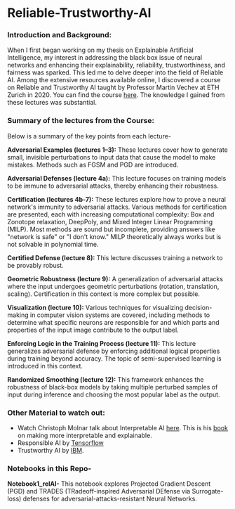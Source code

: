 # Reliable-Trustworthy-AI

### Introduction and Background:

When I first began working on my thesis on Explainable Artificial Intelligence, my interest in addressing the black box issue of neural networks and enhancing their explainability, 
reliability, trustworthiness, and fairness was sparked. This led me to delve deeper into the field of Reliable AI. Among the extensive resources available online, I discovered a course on 
Reliable and Trustworthy AI taught by Professor Martin Vechev at ETH Zurich in 2020. You can find the course [here](https://www.youtube.com/playlist?list=PLWjm4hHpaNg6c-W7JjNYDEC_kJK9oSp0Y). The knowledge I gained from these lectures was substantial.


### Summary of the lectures from the Course:
Below is a summary of the key points from each lecture-

**Adversarial Examples (lectures 1–3):** These lectures cover how to generate small, invisible perturbations to input data that cause the model to make mistakes. Methods such as FGSM and 
PGD are introduced.

**Adversarial Defenses (lecture 4a):** This lecture focuses on training models to be immune to adversarial attacks, thereby enhancing their robustness.

**Certification (lectures 4b-7):** These lectures explore how to prove a neural network's immunity to adversarial attacks. Various methods for certification are presented, each with
increasing computational complexity: Box and Zonotope relaxation, DeepPoly, and Mixed Integer Linear Programming (MILP). Most methods are sound but incomplete, providing answers like 
"network is safe" or "I don't know." MILP theoretically always works but is not solvable in polynomial time.

**Certified Defense (lecture 8):** This lecture discusses training a network to be provably robust.

**Geometric Robustness (lecture 9):** A generalization of adversarial attacks where the input undergoes geometric perturbations (rotation, translation, scaling). Certification in this 
context is more complex but possible.

**Visualization (lecture 10):** Various techniques for visualizing decision-making in computer vision systems are covered, including methods to determine what specific neurons are 
responsible for and which parts and properties of the input image contribute to the output label.

**Enforcing Logic in the Training Process (lecture 11):** This lecture generalizes adversarial defense by enforcing additional logical properties during training beyond accuracy.
The topic of semi-supervised learning is introduced in this context.

**Randomized Smoothing (lecture 12):** This framework enhances the robustness of black-box models by taking multiple perturbed samples of input during inference and choosing the most
popular label as the output.


### Other Material to watch out:

- Watch Christoph Molnar talk about Interpretable AI [here](https://www.youtube.com/watch?v=0LIACHcxpHU). This is his [book](https://www.amazon.de/-/en/Christoph-Molnar/dp/B09TMWHVB4) on
making more interpretable and explainable.
- Responsible AI by [Tensorflow](https://www.tensorflow.org/responsible_ai)
- Trustworthy AI by [IBM](https://research.ibm.com/topics/trustworthy-ai).


### Notebooks in this Repo-
**Notebook1_relAI-** This notebook explores Projected Gradient Descent (PGD) and TRADES (TRadeoff-inspired Adversarial DEfense via Surrogate-loss) defenses for 
adversarial-attacks-resistant Neural Networks.


